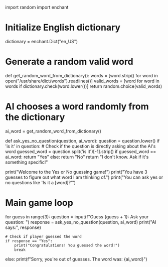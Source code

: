 import random
import enchant

# Initialize English dictionary
dictionary = enchant.Dict("en_US")

# Generate a random valid word
def get_random_word_from_dictionary():
    words = [word.strip() for word in open("/usr/share/dict/words").readlines()]
    valid_words = [word for word in words if dictionary.check(word.lower())]
    return random.choice(valid_words)

# AI chooses a word randomly from the dictionary
ai_word = get_random_word_from_dictionary()

def ask_yes_no_question(question, ai_word):
    question = question.lower()
    if 'is it' in question:
        # Check if the question is directly asking about the AI's word
        guessed_word = question.split('is it')[-1].strip()
        if guessed_word == ai_word:
            return "Yes"
        else:
            return "No"
    return "I don't know. Ask if it's something specific!"

print("Welcome to the Yes or No guessing game!")
print("You have 3 guesses to figure out what word I am thinking of.")
print("You can ask yes or no questions like 'Is it a [word]?'")

# Main game loop
for guess in range(3):
    question = input(f"Guess {guess + 1}: Ask your question: ")
    response = ask_yes_no_question(question, ai_word)
    print("AI says:", response)
    
    # Check if player guessed the word
    if response == "Yes":
        print("Congratulations! You guessed the word!")
        break
else:
    print(f"Sorry, you're out of guesses. The word was: {ai_word}")
